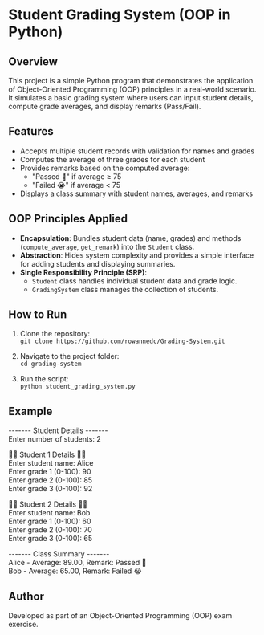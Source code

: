 # Student Grading System (OOP in Python)

## Overview
This project is a simple Python program that demonstrates the application of 
Object-Oriented Programming (OOP) principles in a real-world scenario. 
It simulates a basic grading system where users can input student details, 
compute grade averages, and display remarks (Pass/Fail).

## Features
- Accepts multiple student records with validation for names and grades
- Computes the average of three grades for each student
- Provides remarks based on the computed average:
  - "Passed 🥳" if average ≥ 75
  - "Failed 😭" if average < 75
- Displays a class summary with student names, averages, and remarks

## OOP Principles Applied
- **Encapsulation**: Bundles student data (name, grades) and methods 
  (`compute_average`, `get_remark`) into the `Student` class.
- **Abstraction**: Hides system complexity and provides a simple 
  interface for adding students and displaying summaries.
- **Single Responsibility Principle (SRP)**: 
  - `Student` class handles individual student data and grade logic.
  - `GradingSystem` class manages the collection of students.

## How to Run
1. Clone the repository:<br>```git clone https://github.com/rowannedc/Grading-System.git```
   
2. Navigate to the project folder:<br>
```cd grading-system```

3. Run the script:<br>
```python student_grading_system.py```

## Example

------- Student Details -------  
Enter number of students: 2  

🧑‍🎓 Student 1 Details 🧑‍🎓  
Enter student name: Alice  
Enter grade 1 (0-100): 90  
Enter grade 2 (0-100): 85  
Enter grade 3 (0-100): 92  

🧑‍🎓 Student 2 Details 🧑‍🎓  
Enter student name: Bob  
Enter grade 1 (0-100): 60  
Enter grade 2 (0-100): 70  
Enter grade 3 (0-100): 65  

------- Class Summary -------  
Alice - Average: 89.00, Remark: Passed 🥳  
Bob - Average: 65.00, Remark: Failed 😭  

## Author
Developed as part of an Object-Oriented Programming (OOP) exam exercise.
